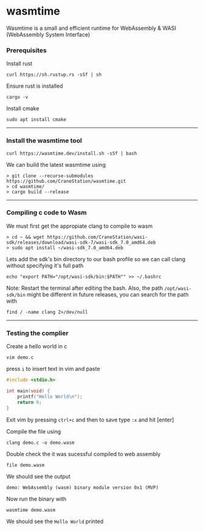 # wasmtime
Wasmtime is a small and efficient runtime for WebAssembly & WASI (WebAssembly System Interface)

### Prerequisites
Install rust
```
curl https://sh.rustup.rs -sSf | sh
```
Ensure rust is installed
```
cargo -v
```
Install cmake
```
sudo apt install cmake
```
------

### Install the wasmtime tool
```
curl https://wasmtime.dev/install.sh -sSf | bash
```
We can build the latest wasmtime using
```
> git clone --recurse-submodules https://github.com/CraneStation/wasmtime.git
> cd wasmtime/
> cargo build --release
```
------
### Compiling c code to Wasm
We must first get the appropiate clang to compile to wasm
```
> cd ~ && wget https://github.com/CraneStation/wasi-sdk/releases/download/wasi-sdk-7/wasi-sdk_7.0_amd64.deb
> sudo apt install ~/wasi-sdk_7.0_amd64.deb
```
Lets add the sdk's bin directory to our bash profile so we can call clang without specifying it's full path
```
echo "export PATH="/opt/wasi-sdk/bin:$PATH"" >> ~/.bashrc
```
Note: Restart the terminal after editing the bash. Also, the path ```/opt/wasi-sdk/bin``` might be different in future releases, you can search for the path with
```
find / -name clang 2>/dev/null
```
------
### Testing the complier
Create a hello world in c
```
vim demo.c
```
press ```i``` to insert text in vim and paste
```c
#include <stdio.h>

int main(void) {
    printf("Hello World\n");
    return 0;
}
```
Exit vim by pressing ```ctrl+c``` and then to save type ```:x``` and hit [enter]

Compile the file using
```
clang demo.c -o demo.wasm
```
Double check the it was sucessful compiled to web assembly
```
file demo.wasm
```
We should see the output
```
demo: WebAssembly (wasm) binary module version 0x1 (MVP)
```
Now run the binary with
```
wasmtime demo.wasm
```
We should see the ```Hello World``` printed
